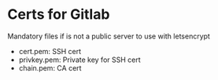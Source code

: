 # Certs for Gitlab

Mandatory files if is not a public server to use with letsencrypt


- cert.pem: SSH cert
- privkey.pem: Private key for SSH cert
- chain.pem: CA cert
